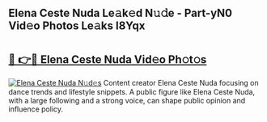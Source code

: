 ## Elena Ceste Nuda Le𝚊k𝚎d N𝚞𝚍e - Part-yN0 Vid𝚎o Photos Le𝚊ks I8Yqx

# <h2><a href="http://fbd3891.evod.top/?m=Elena+Ceste+Nuda">🔗 👉🔴 Elena Ceste Nuda Vid𝚎o Ph𝚘t𝚘s</a></h2>

[![Elena Ceste Nuda N𝚞d𝚎s](https://i.imgur.com/8V9OHl7.gif)](http://fbd3891.evod.top/?m=Elena+Ceste+Nuda)
Content creator Elena Ceste Nuda focusing on dance trends and lifestyle snippets. A public figure like Elena Ceste Nuda, with a large following and a strong voice, can shape public opinion and influence policy. 
